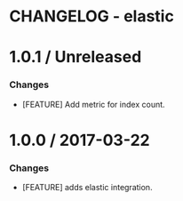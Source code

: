 # CHANGELOG - elastic

1.0.1 / Unreleased
==================

### Changes

* [FEATURE] Add metric for index count.

1.0.0 / 2017-03-22
==================

### Changes

* [FEATURE] adds elastic integration.
